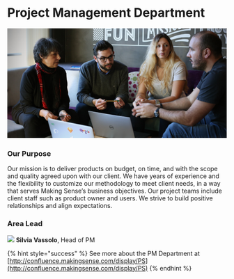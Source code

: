 # Project Management Department

![](../.gitbook/assets/post.jpg)

### Our Purpose

Our mission is to deliver products on budget, on time, and with the scope and quality agreed upon with our client. We have years of experience and the flexibility to customize our methodology to meet client needs, in a way that serves Making Sense’s business objectives. Our project teams include client staff such as product owner and users. We strive to build positive relationships and align expectations.

### Area Lead <a id="area-lead"></a>

​![](https://firebasestorage.googleapis.com/v0/b/gitbook-28427.appspot.com/o/assets%2F-LWueePr2JCRadS-Jmoo%2F-Laup1keeseI56sAutoa%2F-LaupF0lv5c3h5Q3JrUL%2FST-profile.jpg?alt=media&token=ad0cf4ad-b040-4b1c-bce5-25ebe9250fb5) **Silvia Vassolo**, Head of PM

{% hint style="success" %}
See more about the PM Department at   
[http://confluence.makingsense.com/display/PS](http://confluence.makingsense.com/display/PS)
{% endhint %}

